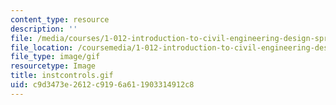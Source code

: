 ```yaml
---
content_type: resource
description: ''
file: /media/courses/1-012-introduction-to-civil-engineering-design-spring-2002/c9d3473e2612c9196a611903314912c8_instcontrols.gif
file_location: /coursemedia/1-012-introduction-to-civil-engineering-design-spring-2002/c9d3473e2612c9196a611903314912c8_instcontrols.gif
file_type: image/gif
resourcetype: Image
title: instcontrols.gif
uid: c9d3473e-2612-c919-6a61-1903314912c8
---
```


